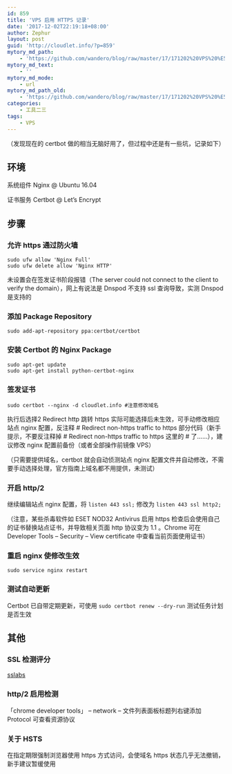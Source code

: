 ```yaml
---
id: 859
title: 'VPS 启用 HTTPS 记录'
date: '2017-12-02T22:19:18+08:00'
author: Zephur
layout: post
guid: 'http://cloudlet.info/?p=859'
mytory_md_path:
    - 'https://github.com/wandero/blog/raw/master/17/171202%20VPS%20%E5%90%AF%E7%94%A8%20HTTPS%20%E8%AE%B0%E5%BD%95.md'
mytory_md_text:
    - ''
mytory_md_mode:
    - url
mytory_md_path_old:
    - 'https://github.com/wandero/blog/raw/master/17/171202%20VPS%20%E5%90%AF%E7%94%A8%20HTTPS%20%E8%AE%B0%E5%BD%95.md'
categories:
    - 工具二三
tags:
    - VPS
---
```


（发现现在的 certbot 做的相当无脑好用了，但过程中还是有一些坑，记录如下）

<!-- more -->

## 环境

系统组件 Nginx @ Ubuntu 16.04

证书服务 Certbot @ Let’s Encrypt

## 步骤

### 允许 https 通过防火墙

```
sudo ufw allow 'Nginx Full'
sudo ufw delete allow 'Nginx HTTP'
```

未设置会在签发证书阶段报错（The server could not connect to the client to verify the domain），网上有说法是 Dnspod 不支持 ssl 查询导致，实测 Dnspod 是支持的

### 添加 Package Repository

```
sudo add-apt-repository ppa:certbot/certbot 
```

### 安装 Certbot 的 Nginx Package

```
sudo apt-get update
sudo apt-get install python-certbot-nginx
```

### 签发证书

```
sudo certbot --nginx -d cloudlet.info #注意修改域名
```

执行后选择2 Redirect http 跳转 https 实际可能选择后未生效，可手动修改相应站点 nginx 配置，反注释 # Redirect non-https traffic to https 部分代码（新手提示，不要反注释掉 # Redirect non-https traffic to https 这里的 # 了……），建议修改 nginx 配置前备份（或者全部操作前镜像 VPS）

（只需要提供域名，certbot 就会自动侦测站点 nginx 配置文件并自动修改，不需要手动选择处理，官方指南上域名都不用提供，未测试）

### 开启 http/2

继续编辑站点 nginx 配置，将 `listen 443 ssl;` 修改为 `listen 443 ssl http2;`

（注意，某些杀毒软件如 ESET NOD32 Antivirus 启用 https 检查后会使用自己的证书替换站点证书，并导致相关页面 http 协议变为 1.1 。Chrome 可在 Developer Tools – Security – View certificate 中查看当前页面使用证书）

### 重启 nginx 使修改生效

```
sudo service nginx restart 
```

### 测试自动更新

Certbot 已自带定期更新，可使用 `sudo certbot renew --dry-run` 测试任务计划是否生效

## 其他

### SSL 检测评分

[sslabs](https://www.ssllabs.com/)

### http/2 启用检测

「chrome developer tools」 – network – 文件列表面板标题列右键添加 Protocol 可查看资源协议

### 关于 HSTS

在指定期限强制浏览器使用 https 方式访问，会使域名 https 状态几乎无法撤销，新手建议暂缓使用